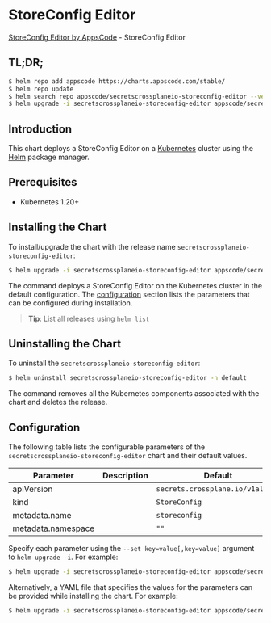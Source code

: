 # StoreConfig Editor

[StoreConfig Editor by AppsCode](https://appscode.com) - StoreConfig Editor

## TL;DR;

```bash
$ helm repo add appscode https://charts.appscode.com/stable/
$ helm repo update
$ helm search repo appscode/secretscrossplaneio-storeconfig-editor --version=v0.17.0
$ helm upgrade -i secretscrossplaneio-storeconfig-editor appscode/secretscrossplaneio-storeconfig-editor -n default --create-namespace --version=v0.17.0
```

## Introduction

This chart deploys a StoreConfig Editor on a [Kubernetes](http://kubernetes.io) cluster using the [Helm](https://helm.sh) package manager.

## Prerequisites

- Kubernetes 1.20+

## Installing the Chart

To install/upgrade the chart with the release name `secretscrossplaneio-storeconfig-editor`:

```bash
$ helm upgrade -i secretscrossplaneio-storeconfig-editor appscode/secretscrossplaneio-storeconfig-editor -n default --create-namespace --version=v0.17.0
```

The command deploys a StoreConfig Editor on the Kubernetes cluster in the default configuration. The [configuration](#configuration) section lists the parameters that can be configured during installation.

> **Tip**: List all releases using `helm list`

## Uninstalling the Chart

To uninstall the `secretscrossplaneio-storeconfig-editor`:

```bash
$ helm uninstall secretscrossplaneio-storeconfig-editor -n default
```

The command removes all the Kubernetes components associated with the chart and deletes the release.

## Configuration

The following table lists the configurable parameters of the `secretscrossplaneio-storeconfig-editor` chart and their default values.

|     Parameter      | Description |                   Default                   |
|--------------------|-------------|---------------------------------------------|
| apiVersion         |             | <code>secrets.crossplane.io/v1alpha1</code> |
| kind               |             | <code>StoreConfig</code>                    |
| metadata.name      |             | <code>storeconfig</code>                    |
| metadata.namespace |             | <code>""</code>                             |


Specify each parameter using the `--set key=value[,key=value]` argument to `helm upgrade -i`. For example:

```bash
$ helm upgrade -i secretscrossplaneio-storeconfig-editor appscode/secretscrossplaneio-storeconfig-editor -n default --create-namespace --version=v0.17.0 --set apiVersion=secrets.crossplane.io/v1alpha1
```

Alternatively, a YAML file that specifies the values for the parameters can be provided while
installing the chart. For example:

```bash
$ helm upgrade -i secretscrossplaneio-storeconfig-editor appscode/secretscrossplaneio-storeconfig-editor -n default --create-namespace --version=v0.17.0 --values values.yaml
```
